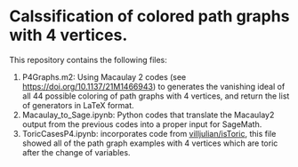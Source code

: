 # Calssification of colored path graphs with 4 vertices.

This repository contains the following files:

1. P4Graphs.m2: Using Macaulay 2 codes (see https://doi.org/10.1137/21M1466943) to generates the vanishing ideal of all 44 possible coloring of path graphs with 4 vertices, and return the list of generators in LaTeX format.
2. Macaulay_to_Sage.ipynb: Python codes that translate the Macaulay2 output from the previous codes into a proper input for SageMath.
3. ToricCasesP4.ipynb: incorporates code from [villjulian/isToric](https://github.com/villjulian/isToric), this file showed all of the path graph examples with 4 vertices which are toric after the change of variables.

